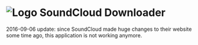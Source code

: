 # ![Logo](https://i.imgur.com/DyUxyq6.png) SoundCloud Downloader

2016-09-06 update: since SoundCloud made huge changes to their website some time ago, this application is not working anymore.
